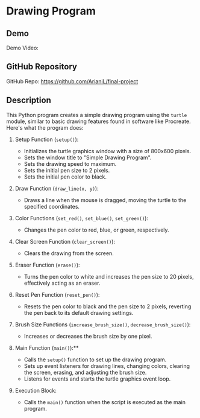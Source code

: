 # Drawing Program

## Demo
Demo Video: <URL>

## GitHub Repository
GitHub Repo: https://github.com/ArianiL/final-project 

## Description
This Python program creates a simple drawing program using the `turtle` module, similar to basic drawing features found in software like Procreate. Here's what the program does:

1. Setup Function (`setup()`):
   - Initializes the turtle graphics window with a size of 800x600 pixels.
   - Sets the window title to "Simple Drawing Program".
   - Sets the drawing speed to maximum.
   - Sets the initial pen size to 2 pixels.
   - Sets the initial pen color to black.

2. Draw Function (`draw_line(x, y)`):
   - Draws a line when the mouse is dragged, moving the turtle to the specified coordinates.

3. Color Functions (`set_red()`, `set_blue()`, `set_green()`):
   - Changes the pen color to red, blue, or green, respectively.

4. Clear Screen Function (`clear_screen()`):
   - Clears the drawing from the screen.

5. Eraser Function (`erase()`):
   - Turns the pen color to white and increases the pen size to 20 pixels, effectively acting as an eraser.

6. Reset Pen Function (`reset_pen()`):
   - Resets the pen color to black and the pen size to 2 pixels, reverting the pen back to its default drawing settings.

7. Brush Size Functions (`increase_brush_size()`, `decrease_brush_size()`):
   - Increases or decreases the brush size by one pixel.

8. Main Function (`main()`):**
   - Calls the `setup()` function to set up the drawing program.
   - Sets up event listeners for drawing lines, changing colors, clearing the screen, erasing, and adjusting the brush size.
   - Listens for events and starts the turtle graphics event loop.

9. Execution Block:
   - Calls the `main()` function when the script is executed as the main program.